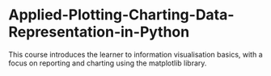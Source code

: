 # Applied-Plotting-Charting-Data-Representation-in-Python
This course introduces the learner to information visualisation basics, with a focus on reporting and charting using the matplotlib library. 
